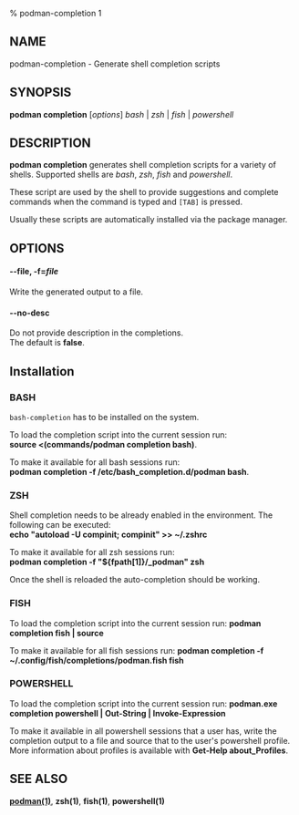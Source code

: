 % podman-completion 1

## NAME

podman\-completion - Generate shell completion scripts

## SYNOPSIS

**podman completion** [*options*] _bash_ | _zsh_ | _fish_ | _powershell_

## DESCRIPTION

**podman completion** generates shell completion scripts for a variety of shells. Supported shells are _bash_, _zsh_, _fish_ and _powershell_.

These script are used by the shell to provide suggestions and complete commands when the command is typed and `[TAB]` is pressed.

Usually these scripts are automatically installed via the package manager.

## OPTIONS

#### **--file**, **-f**=_file_

Write the generated output to a file.

#### **--no-desc**

Do not provide description in the completions.\
The default is **false**.

## Installation

### BASH

`bash-completion` has to be installed on the system.

To load the completion script into the current session run:\
**source <(commands/podman completion bash)**.

To make it available for all bash sessions run:\
**podman completion -f /etc/bash_completion.d/podman bash**.

### ZSH

Shell completion needs to be already enabled in the environment. The following can be executed:\
**echo "autoload -U compinit; compinit" >> ~/.zshrc**

To make it available for all zsh sessions run:\
**podman completion -f "${fpath[1]}/\_podman" zsh**

Once the shell is reloaded the auto-completion should be working.

### FISH

To load the completion script into the current session run:
**podman completion fish | source**

To make it available for all fish sessions run:
**podman completion -f ~/.config/fish/completions/podman.fish fish**

### POWERSHELL

To load the completion script into the current session run:
**podman.exe completion powershell | Out-String | Invoke-Expression**

To make it available in all powershell sessions that a user has, write the
completion output to a file and source that to the user's powershell profile.
More information about profiles is available with **Get-Help about_Profiles**.

## SEE ALSO

**[podman(1)](commands/podman.md)**, **zsh(1)**, **fish(1)**, **powershell(1)**

